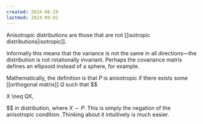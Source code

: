 ```yaml
---
created: 2024-08-29
lastmod: 2024-09-02
---
```

Anisotropic distributions are those that are not [[isotropic distributions|isotropic]]. 

Informally this means that the variance is not the same in all directions—the distribution is not rotationally invariant. Perhaps the covariance matrix defines an ellipsoid instead of a sphere, for example. 

Mathematically, the definition is that $P$ is anisotropic if there exists some [[orthogonal matrix]] $Q$ such that 
$$

X \neq QX,

$$
in distribution, where $X\sim P$.  This is simply the negation of the anisotropic condition. Thinking about it intuitively is much easier. 